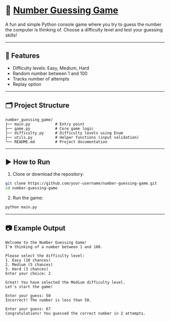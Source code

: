 # 🎲 [Number Guessing Game]('https://roadmap.sh/projects/number-guessing-game')

A fun and simple Python console game where you try to guess the number the computer is thinking of. Choose a difficulty level and test your guessing skills!

---

## 🚀 Features

- Difficulty levels: Easy, Medium, Hard
- Random number between 1 and 100
- Tracks number of attempts
- Replay option

---

## 🗂️ Project Structure

```
number_guessing_game/
├── main.py           # Entry point
├── game.py           # Core game logic
├── difficulty.py     # Difficulty levels using Enum
├── utils.py          # Helper functions (input validation)
└── README.md         # Project documentation
```

---

## ▶️ How to Run

1. Clone or download the repository:

```bash
git clone https://github.com/your-username/number-guessing-game.git
cd number-guessing-game
```

2. Run the game:

```bash
python main.py
```

---

## 📷 Example Output

```
Welcome to the Number Guessing Game!
I'm thinking of a number between 1 and 100.

Please select the difficulty level:
1. Easy (10 chances)
2. Medium (5 chances)
3. Hard (3 chances)
Enter your choice: 2

Great! You have selected the Medium difficulty level.
Let's start the game!

Enter your guess: 50
Incorrect! The number is less than 50.

Enter your guess: 67
Congratulations! You guessed the correct number in 2 attempts.
```
